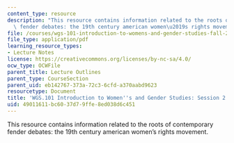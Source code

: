 ```yaml
---
content_type: resource
description: "This resource contains information related to the roots of contemporary\
  \ fender debates: the 19th century american women\u2019s rights movement."
file: /courses/wgs-101-introduction-to-womens-and-gender-studies-fall-2014/49011611bc6037d79ffe8ed038d6c451_MITWGS_101F14_Sess2.pdf
file_type: application/pdf
learning_resource_types:
- Lecture Notes
license: https://creativecommons.org/licenses/by-nc-sa/4.0/
ocw_type: OCWFile
parent_title: Lecture Outlines
parent_type: CourseSection
parent_uid: eb142767-373a-72c3-6cfd-a370aabd9623
resourcetype: Document
title: 'WGS.101 Introduction to Women''s and Gender Studies: Session 2 Lecture Outline'
uid: 49011611-bc60-37d7-9ffe-8ed038d6c451
---
```

This resource contains information related to the roots of contemporary fender debates: the 19th century american women’s rights movement.